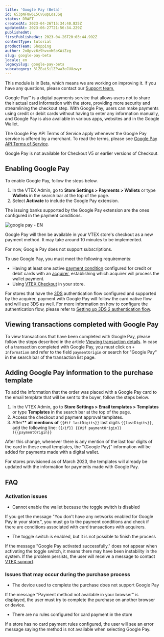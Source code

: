 ```yaml
---
title: 'Google Pay (Beta)'
id: 653pNFOw6L5CvGupLosJSq
status: DRAFT
createdAt: 2023-04-26T15:34:40.825Z
updatedAt: 2023-06-27T21:56:34.229Z
publishedAt: 
firstPublishedAt: 2023-04-26T20:03:44.992Z
contentType: tutorial
productTeam: Shopping
author: 2o8pvz6z9hvxvhSoKAiZzg
slug: google-pay-beta
locale: en
legacySlug: google-pay-beta
subcategory: 3lZEaiSilZPwa3eCUUzwyr
---
```


<div class = "alert alert-info">
This module is in Beta, which means we are working on improving it. If you have any questions, please contact our <a href="https://help.vtex.com/en/support">Support team.</a>
</div>

Google Pay™ is a digital payments service that allows users not to share their actual card information with the store, providing more security and streamlining the checkout step. With Google Pay, users can make payments using credit or debit cards without having to enter any information manually, and Google Pay is also available in various apps, websites and in the Google Wallet. 

The Google Pay API Terms of Service apply whenever the Google Pay service is offered by a merchant. To read the terms, please see [Google Pay API Terms of Service](https://payments.developers.google.com/terms/sellertos).

<div class="alert alert-warning">
<p>Google Pay is not available for Checkout V5 or earlier versions of Checkout.</p>
</div>

## Enabling Google Pay

To enable Google Pay, follow the steps below.

1. In the VTEX Admin, go to **Store Settings > Payments > Wallets** or type **Wallets** in the search bar at the top of the page.
2. Select **Activate** to include the Google Pay extension.

<div class = "alert alert-info">
<p>The issuing banks supported by the Google Pay extension are the ones configured in the payment conditions.</p>
</div>

![google pay - EN](//images.ctfassets.net/alneenqid6w5/IhdcOpZC0MPaZLYbPUYw1/c1848f1deba2af0d837f96f21eae86a5/image.png)

Google Pay will then be available in your VTEX store's checkout as a new payment method. It may take around 10 minutes to be implemented.

<div class = "alert alert-warning">
<p>For now, Google Pay does not support subscriptions.</p>
</div>

To use Google Pay, you must meet the following requirements:

* Having at least one active [payment condition](https://help.vtex.com/en/tracks/pagamentos--6GAS7ZzGAm7AGoEAwDbwJG/6bzGxlz4inf8sKmvZ1c7i3) configured for credit or debit cards with an [acquirer](https://help.vtex.com/en/tracks/pagamentos--6GAS7ZzGAm7AGoEAwDbwJG/kdPbEIWf8Xq8tESQvViMB#adquirente), establishing which acquirer will process the wallet payment.
* Using [VTEX Checkout](https://help.vtex.com/en/tutorial/checkout-vtex-visao-geral--7wcprkM7yZUflOqbzAN5SI) in your store.

<div class = "alert alert-warning">
<p>For stores that have the <a href="https://help.vtex.com/en/tutorial/o-que-e-3d-secure--1eWPdop8mECuaEomQgkAIa">3DS</a> authentication flow configured and supported by the acquirer, payment with Google Pay will follow the card native flow and will use 3DS as well. For more information on how to configure the authentication flow, please refer to <a href="https://help.vtex.com/pt/tutorial/configurar-fluxo-de-autenticacao-3ds-2--58XMn5LOA6fwrSkoDoAsg2">Setting up 3DS 2 authentication flow</a>.</p>
</div>

## Viewing transactions completed with Google Pay

To view transactions that have been completed with Google Pay, please follow the steps described in the article [Viewing transaction details](https://help.vtex.com/en/tracks/pagamentos--6GAS7ZzGAm7AGoEAwDbwJG/3Nt40DMEWkvhlpaL5PlBy). In case of a transaction completed with Google Pay, you must click on `+ Information` and refer to the field `paymentOrigin` or search for "Google Pay" in the search bar of the transaction list page.

## Adding Google Pay information to the purchase template

To add the information that the order was placed with a Google Pay card to the email template that will be sent to the buyer, follow the steps below.

1. In the VTEX Admin, go to **Store Settings > Email templates > Templates** or type **Templates** in the search bar at the top of the page.
2. Access the checkout and payment approval templates.
3. After** **all mentions** **of** `{{#if lastDigits}}` last digits `{{lastDigits}}`, add the following line:
`{{/if}} {{#if paymentOrigin}} ({{paymentOrigin}}`

After this change, whenever there is any mention of the last four digits of the card in these email templates, the "(Google Pay)" information will be added for payments made with a digital wallet.

<div class = "alert alert-info">
<p>For stores provisioned as of March 2023, the templates will already be updated with the information for payments made with Google Pay.</p>
</div>

## FAQ

### Activation issues

* Cannot enable the wallet because the toggle switch is disabled

If you get the message "You don't have any networks enabled for Google Pay in your store.", you must go to the payment conditions and check if there are conditions associated with card transactions with acquirers.

* The toggle switch is enabled, but it is not possible to finish the process

If the message "Google Pay activated successfully." does not appear when activating the toggle switch, it means there may have been instability in the system. If the problem persists, the user will receive a message to contact [VTEX support](https://help.vtex.com/en/support).

### Issues that may occur during the purchase process

* The device used to complete the purchase does not support Google Pay

If the message "Payment method not available in your browser" is displayed, the user must try to complete the purchase on another browser or device.

* There are no rules configured for card payment in the store

If a store has no card payment rules configured, the user will see an error message saying the method is not available when selecting Google Pay.

